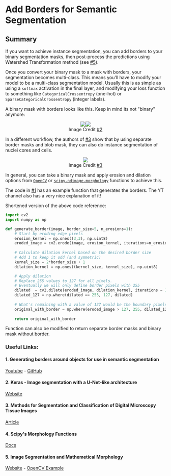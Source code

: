 # Add Borders for Semantic Segmentation

## Summary
If you want to achieve instance segmentation, you can add borders to your binary segmentation masks, then post-process the predictions using Watershed Transformation method (see [#5](#5-image-segmentation-and-mathemetical-morphology)).

Once you convert your binary mask to a mask with borders, your segmentation becomes multi-class. This means you'll have to modify your model to be a multi-class segmentation model. Usually this is as simple as using a `softmax` activation in the final layer, and modifying your loss function to something like `CategoricalCrossentropy` (one-hot) or `SparseCategoricalCrossentropy` (integer labels).

A binary mask with borders looks like this. Keep in mind its not "binary" anymore:
<center>

![](https://keras.io/img/examples/vision/oxford_pets_image_segmentation/oxford_pets_image_segmentation_16_0.jpeg)![](https://keras.io/img/examples/vision/oxford_pets_image_segmentation/oxford_pets_image_segmentation_16_1.png)  
Image Credit [#2](#2-keras---image-segmentation-with-a-u-net-like-architecture)
</center>

In a different workflow, the authors of [#3](#3-methods-for-segmentation-and-classification-of-digital-microscopy-tissue-images) show that by using separate border masks and blob mask, they can also do instance segmentation of nuclei cores and cells.

<center>

![](https://www.frontiersin.org/files/Articles/433738/fbioe-07-00053-HTML/image_m/fbioe-07-00053-g001.jpg)  
Image Credit [#3](#3-methods-for-segmentation-and-classification-of-digital-microscopy-tissue-images)
</center>  

In general, you can take a binary mask and apply erosion and dilation options from [`OpenCV`](https://opencv.org/) or [`scipy.ndimage.morphology`](https://docs.scipy.org/doc/scipy/reference/ndimage.html#morphology) functions to achieve this.

The code in [#1](#1-generating-borders-around-objects-for-use-in-semantic-segmentation) has an example function that generates the borders. The YT channel also has a very nice explanation of it!

Shortened version of the above code reference:
```python
import cv2
import numpy as np

def generate_border(image, border_size=5, n_erosions=1):
    # Start by eroding edge pixels
    erosion_kernel = np.ones((3,3), np.uint8)
    eroded_image = cv2.erode(image, erosion_kernel, iterations=n_erosions)  
 
    # Calculate dilation kernel based on the desired border size
    # Add 1 to keep it odd (and symmetric)
    kernel_size = 2*border_size + 1 
    dilation_kernel = np.ones((kernel_size, kernel_size), np.uint8)

    # Apply dilation
    # Replace 255 values to 127 for all pixels.
    # Eventually we will only define border pixels with 255
    dilated  = cv2.dilate(eroded_image, dilation_kernel, iterations = 1) 
    dilated_127 = np.where(dilated == 255, 127, dilated) 	
    
    # What's remaining with a value of 127 would be the boundary pixels. 
    original_with_border = np.where(eroded_image > 127, 255, dilated_127)
    
    return original_with_border
```

Function can also be modified to return separate border masks and binary mask without border.

### Useful Links:
#### 1. Generating borders around objects for use in semantic segmentation
[Youtube](https://www.youtube.com/watch?v=65qPtD6khzg) - 
[GitHub](https://github.com/bnsreenu/python_for_microscopists/blob/master/tips_tricks_31_generating_borders_around_objects.py)

#### 2. Keras - Image segmentation with a U-Net-like architecture
[Website](https://keras.io/examples/vision/oxford_pets_image_segmentation/)

#### 3. Methods for Segmentation and Classification of Digital Microscopy Tissue Images
[Article](https://www.frontiersin.org/articles/10.3389/fbioe.2019.00053/full)

#### 4. Scipy's Morphology Functions
[Docs](https://docs.scipy.org/doc/scipy/reference/ndimage.html#morphology)

#### 5. Image Segmentation and Mathemetical Morphology
[Website](https://people.cmm.minesparis.psl.eu/users/beucher/wtshed.html) - 
[OpenCV Example](https://docs.opencv.org/4.x/d3/db4/tutorial_py_watershed.html)
